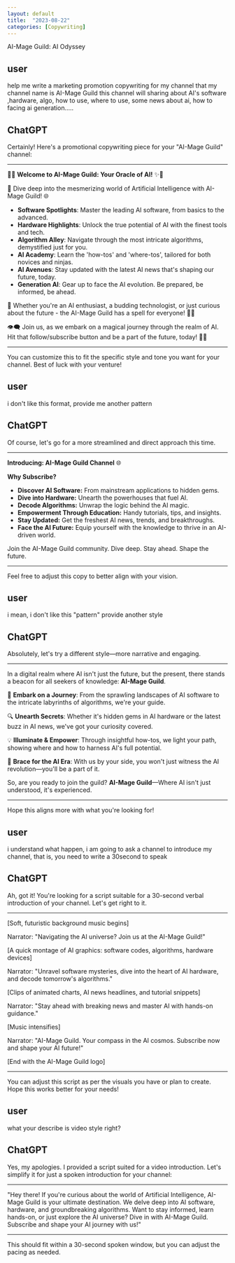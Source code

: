 ```yaml
---
layout: default
title:  "2023-08-22"
categories: [Copywriting]
---
```


AI-Mage Guild: AI Odyssey

## user
help me write a marketing promotion copywriting for my channel
that my channel name is AI-Mage Guild
this channel will sharing about AI's software ,hardware, algo, how to use, where to use, some news about ai, how to facing ai generation.....

## ChatGPT
Certainly! Here's a promotional copywriting piece for your "AI-Mage Guild" channel:

---

🔮✨ **Welcome to AI-Mage Guild: Your Oracle of AI!** ✨🔮

🤖 Dive deep into the mesmerizing world of Artificial Intelligence with AI-Mage Guild! 🌐
- **Software Spotlights**: Master the leading AI software, from basics to the advanced.
- **Hardware Highlights**: Unlock the true potential of AI with the finest tools and tech.
- **Algorithm Alley**: Navigate through the most intricate algorithms, demystified just for you.
- **AI Academy**: Learn the 'how-tos' and 'where-tos', tailored for both novices and ninjas.
- **AI Avenues**: Stay updated with the latest AI news that's shaping our future, today.
- **Generation AI**: Gear up to face the AI evolution. Be prepared, be informed, be ahead.

🌟 Whether you're an AI enthusiast, a budding technologist, or just curious about the future - the AI-Mage Guild has a spell for everyone! 📜✨

👁️‍🗨️ Join us, as we embark on a magical journey through the realm of AI. Hit that follow/subscribe button and be a part of the future, today! 🔮🚀

---

You can customize this to fit the specific style and tone you want for your channel. Best of luck with your venture!

## user
i don't like this format, provide me another pattern

## ChatGPT
Of course, let's go for a more streamlined and direct approach this time.

---

**Introducing: AI-Mage Guild Channel** 🌐

**Why Subscribe?**
- **Discover AI Software:** From mainstream applications to hidden gems.
- **Dive into Hardware:** Unearth the powerhouses that fuel AI.
- **Decode Algorithms:** Unwrap the logic behind the AI magic.
- **Empowerment Through Education:** Handy tutorials, tips, and insights.
- **Stay Updated:** Get the freshest AI news, trends, and breakthroughs.
- **Face the AI Future:** Equip yourself with the knowledge to thrive in an AI-driven world.

Join the AI-Mage Guild community. Dive deep. Stay ahead. Shape the future.

---

Feel free to adjust this copy to better align with your vision.

## user
i mean, i don't like this "pattern"
provide another style 

## ChatGPT
Absolutely, let's try a different style—more narrative and engaging.

---

In a digital realm where AI isn't just the future, but the present, there stands a beacon for all seekers of knowledge: **AI-Mage Guild**.

🚀 **Embark on a Journey**: From the sprawling landscapes of AI software to the intricate labyrinths of algorithms, we're your guide.

🔍 **Unearth Secrets**: Whether it's hidden gems in AI hardware or the latest buzz in AI news, we've got your curiosity covered.

💡 **Illuminate & Empower**: Through insightful how-tos, we light your path, showing where and how to harness AI's full potential.

🌌 **Brace for the AI Era**: With us by your side, you won't just witness the AI revolution—you'll be a part of it.

So, are you ready to join the guild? **AI-Mage Guild**—Where AI isn't just understood, it's experienced.

---

Hope this aligns more with what you're looking for!

## user
i understand what happen, 
i am going to ask a channel to introduce my channel,
that is, you need to write a 30second to speak

## ChatGPT
Ah, got it! You're looking for a script suitable for a 30-second verbal introduction of your channel. Let's get right to it.

---

[Soft, futuristic background music begins]

Narrator: "Navigating the AI universe? Join us at the AI-Mage Guild!"

[A quick montage of AI graphics: software codes, algorithms, hardware devices]

Narrator: "Unravel software mysteries, dive into the heart of AI hardware, and decode tomorrow's algorithms."

[Clips of animated charts, AI news headlines, and tutorial snippets]

Narrator: "Stay ahead with breaking news and master AI with hands-on guidance."

[Music intensifies]

Narrator: "AI-Mage Guild. Your compass in the AI cosmos. Subscribe now and shape your AI future!"

[End with the AI-Mage Guild logo]

---

You can adjust this script as per the visuals you have or plan to create. Hope this works better for your needs!

## user
what your describe is video style right?

## ChatGPT
Yes, my apologies. I provided a script suited for a video introduction. Let's simplify it for just a spoken introduction for your channel:

---

"Hey there! If you're curious about the world of Artificial Intelligence, AI-Mage Guild is your ultimate destination. We delve deep into AI software, hardware, and groundbreaking algorithms. Want to stay informed, learn hands-on, or just explore the AI universe? Dive in with AI-Mage Guild. Subscribe and shape your AI journey with us!"

---

This should fit within a 30-second spoken window, but you can adjust the pacing as needed.